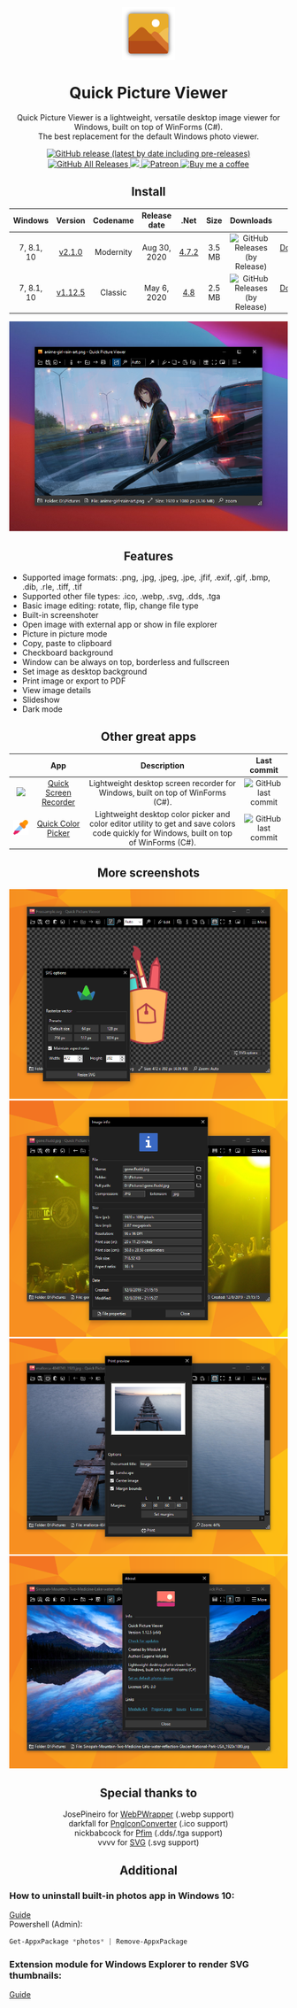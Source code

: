 <p align="center">
  <img src="/quick-picture-viewer/resources/imgs/picture96.png">
</p>
<h1 align="center">Quick Picture Viewer</h1>

<p align="center">
  Quick Picture Viewer is a lightweight, versatile desktop image viewer for Windows, built on top of WinForms (C#).<br>The best replacement for the default Windows photo viewer.
</p>

<p align="center">
  <a href="https://github.com/ModuleArt/quick-picture-viewer/releases">
    <img alt="GitHub release (latest by date including pre-releases)" src="https://img.shields.io/github/v/release/moduleart/quick-picture-viewer?include_prereleases">
    <img alt="GitHub All Releases" src="https://img.shields.io/github/downloads/ModuleArt/quick-picture-viewer/total">
  </a>
  <a alt="Trello roadmap" href="https://trello.com/b/mFgTs747/quick-picture-viewer">
    <img src="https://img.shields.io/badge/planner-trello-%230079BF">
  </a>
  <a alt="Patreon page" href="https://www.patreon.com/moduleart">
    <img alt="Patreon" src="https://img.shields.io/badge/donate-patreon-%23E85B46">
  </a>
  <a alt="Buy me a coffee" href="https://www.buymeacoffee.com/ModuleArt">
    <img alt="Buy me a coffee" src="https://img.shields.io/badge/buy%20me-a%20coffee-%23FF813F">
  </a>
</p>

<h2 align="center">Install</h2>

| Windows | Version | Codename | Release date | .Net | Size | Downloads | Link |
| :---: | :---: | :---: | :---: | :---: | :---: | :---: | :---: |
| 7, 8.1, 10 | <a href="https://github.com/ModuleArt/quick-picture-viewer/releases/tag/v2.1.0">v2.1.0</a> | Modernity | Aug 30, 2020 | <a href="https://dotnet.microsoft.com/download/dotnet-framework/net472">4.7.2</a> | 3.5 MB | ![GitHub Releases (by Release)](https://img.shields.io/github/downloads/moduleart/quick-picture-viewer/v2.1.0/total) | <a href="https://github.com/ModuleArt/quick-picture-viewer/releases/download/v2.1.0/QuickPictureViewer-Setup.exe">Download (.exe)</a> |
| 7, 8.1, 10 | <a href="https://github.com/ModuleArt/quick-picture-viewer/releases/tag/v1.12.5">v1.12.5</a> | Classic | May 6, 2020 | <a href="https://dotnet.microsoft.com/download/dotnet-framework/net48">4.8</a> | 2.5 MB | ![GitHub Releases (by Release)](https://img.shields.io/github/downloads/moduleart/quick-picture-viewer/v1.12.5/total) | <a href="https://github.com/ModuleArt/quick-picture-viewer/releases/download/v1.12.5/QuickPictureViewer-Setup.msi">Download (.msi)</a> |

<p align="center">	
  <img src="/docs/screenshots/main.png">	
</p>

<h2 align="center">Features</h2>

* Supported image formats: .png, .jpg, .jpeg, .jpe, .jfif, .exif, .gif, .bmp, .dib, .rle, .tiff, .tif
* Supported other file types: .ico, .webp, .svg, .dds, .tga
* Basic image editing: rotate, flip, change file type
* Built-in screenshoter
* Open image with external app or show in file explorer
* Picture in picture mode
* Copy, paste to clipboard
* Checkboard background
* Window can be always on top, borderless and fullscreen
* Set image as desktop background
* Print image or export to PDF
* View image details
* Slideshow
* Dark mode

<h2 align="center">Other great apps</h2>

|  | App | Description | Last commit |
| :---: | :---: | :---: | :---: |
| <img src="https://github.com/ModuleArt/quick-screen-recorder/blob/master/quick-screen-recorder/resources/imgs/rec64.png?raw=true"/> | <a href="https://github.com/ModuleArt/quick-screen-recorder/">Quick Screen Recorder</a> | Lightweight desktop screen recorder for Windows, built on top of WinForms (C#). | ![GitHub last commit](https://img.shields.io/github/last-commit/moduleart/quick-screen-recorder?label=%20) |
| <img src="https://github.com/ModuleArt/quick-color-picker/blob/master/quick-color-picker/resources/imgs/picker64.png?raw=true"/> | <a href="https://github.com/ModuleArt/quick-color-picker/">Quick Color Picker</a> | Lightweight desktop color picker and color editor utility to get and save colors code quickly for Windows, built on top of WinForms (C#). | ![GitHub last commit](https://img.shields.io/github/last-commit/moduleart/quick-color-picker?label=%20) |

<h2 align="center">More screenshots</h2>
<p align="center">
  <img src="/docs/screenshots/svg.png">
  <img src="/docs/screenshots/info.png">
  <img src="/docs/screenshots/print.png">
  <img src="/docs/screenshots/about.png">
</p>

<h2 align="center">Special thanks to</h2>
<p align="center">
  JosePineiro for <a href="https://github.com/JosePineiro/WebP-wrapper/">WebPWrapper</a> (.webp support)<br>
  darkfall for <a href="https://gist.github.com/darkfall/1656050/">PngIconConverter</a> (.ico support)<br>
  nickbabcock for <a href="https://github.com/nickbabcock/Pfim/">Pfim</a> (.dds/.tga support)<br>
  vvvv for <a href="https://github.com/vvvv/SVG/">SVG</a> (.svg support)
</p>

<h2 align="center">Additional</h2>
<p align="center">

  ### How to uninstall built-in photos app in Windows 10:
  <a href="https://www.howtogeek.com/224798/how-to-uninstall-windows-10s-built-in-apps-and-how-to-reinstall-them/">Guide</a><br>
  Powershell (Admin):

```powershell
Get-AppxPackage *photos* | Remove-AppxPackage
```

  ### Extension module for Windows Explorer to render SVG thumbnails:
  <a href="https://github.com/tibold/svg-explorer-extension/">Guide</a>
</p>
